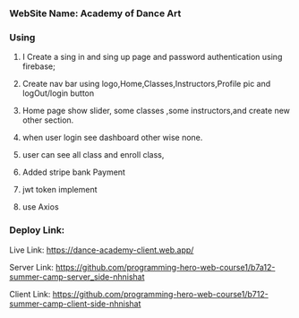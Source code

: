 ### WebSite Name: Academy of Dance Art

### Using

1. I Create a sing in and sing up page and password authentication using firebase;

2. Create nav bar using logo,Home,Classes,Instructors,Profile pic and logOut/login button

3. Home page show slider, some classes ,some instructors,and create new other section.

4. when user login see dashboard other wise none.

5. user can see all class and enroll class,

6. Added stripe bank Payment
7. jwt token implement
8. use Axios

### Deploy Link:

Live Link: https://dance-academy-client.web.app/

Server Link: https://github.com/programming-hero-web-course1/b7a12-summer-camp-server_side-nhnishat

Client Link: https://github.com/programming-hero-web-course1/b712-summer-camp-client-side-nhnishat
